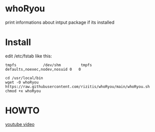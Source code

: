 # whoRyou
print informations about intput package if its installed

# Install
edit /etc/fstab like this:
```
tmpfs            /dev/shm         tmpfs      defaults,noexec,nodev,nosuid 0   0
```

```
cd /usr/local/bin
wget -O whoRyou https://raw.githubusercontent.com/rizitis/whoRyou/main/whoRyou.sh
chmod +x whoRyou
```
# HOWTO
[youtube video](https://www.youtube.com/watch?v=8Mo0jF6OE9U)
